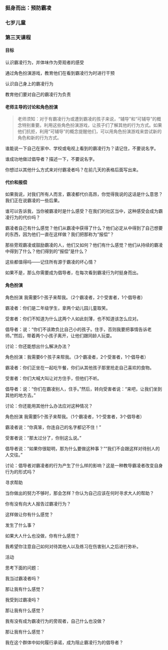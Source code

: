 ### 挺身而出：预防霸凌

### 七岁儿童

### 第三天课程

#### 目标

认识霸凌行为，并体味作为旁观者的感受

通过角色扮演游戏，教育他们在看到霸凌行为时进行干预

认识自己身上的霸凌行为

教育他们要对自己的霸凌行为负责

#### 老师主导的讨论和角色扮演

> 老师须知：对于有霸凌行为或遭到霸凌的孩子来说，“辅导”和“可辅导”的概念特别重要。利用这些角色扮演游戏，让孩子们了解其他的行为方式。如果他们抗拒，利用“可辅导”的概念提醒他们，可以用角色扮演游戏来尝试新的角色和新的行为方式。

谁能说一下自己在家中、学校或电视上看到的霸凌行为？请记住，不要说名字。

谁成功地做过倡导者？描述一下，不要说名字。

你想过以其他什么方式来对付霸凌者吗？在前几天的表格后面写出来。

#### 代价和报偿

如果我说，对我们所有人而言，霸凌都代价高昂，你觉得我说的这话是什么意思？我们正在说霸凌的一些后果。

谁可以告诉我，当你被霸凌时是什么感受？在我们的社区当中，这种感受会成为霸凌行为的代价吗？

霸凌者自己有什么感觉？他们从霸凌中获得了什么？他们必定从中得到了自己想要的东西，因为他们一直在这样做？我们把那称为“报偿”？

那些旁观霸凌或鼓励霸凌的人，他们又如何？他们有什么感觉？他们从持续的霸凌中得到了什么？他们得到的“报偿”是什么？

这些都值得吗——记住所有源于霸凌的坏心情？



如果不是，那么你需要成为倡导者，在每次看到霸凌行为时挺身而出。



#### 角色扮演

角色扮演 我需要5个孩子来帮我。（2个霸凌者，2个受害者，1个倡导者）



霸凌者：你们是二年级学生，拿两个幼儿园儿童取笑。



受害者：你们不知道为什么这两个人如此刻薄，也不知道该怎么应对。



倡导者：说：“你们不该欺负比自己小的孩子。住手，否则我要把事情告诉老师。”然后，带着两个小孩子离开，让他们跟同龄人玩耍。



讨论：你还能想出什么解决办法？





角色扮演：我需要6个孩子来帮我。（3个霸凌者，2个受害者，1个倡导者）



霸凌者：你们正坐在一起吃午餐，你们从其他孩子那里抢走自己喜欢的食物。



受害者：你们大喊大叫让对方住手，但他们不听。



倡导者：说：“你们在霸凌别人，住手。”然后，转向受害者说：“来吧，让我们坐到其他的地方去。”



讨论：你还能用其他什么办法应对这种情况？



角色扮演 我需要5个孩子来帮我。（1个霸凌者，1个受害者，3个倡导者）



霸凌者说：“你真笨，你连自己的名字都记不住！”



受害者说：“那太过分了，你别这么说。”



倡导者说：“如果你很聪明，那为什么要做这种事？”“我们不会跟这样对待别人的人交往。”



讨论：倡导者对霸凌者的行为产生了什么样的影响？这是一种教导霸凌者改变自身行为的形式吗？



寻求帮助



当你做出的努力不够时，那会怎样？你认为自己应该在何时寻求大人的帮助？



你有没有向大人报告过霸凌行为？



这样做让你有什么感觉？



发生了什么事？



如果大人什么也没做，你有什么感觉？



我希望你注意自己如何对待其他人以及练习在伤害别人之后进行弥补。





活动



思考下面的问题：



我当过霸凌者吗？

那让我有什么感觉？

我受到过霸凌吗？

那让我有什么感觉？

我有没有成为霸凌行为的旁观者，自己什么也没做？

那让我有什么感觉？

我在这个群体中如何履行承诺，成为阻止霸凌行为的倡导者？

